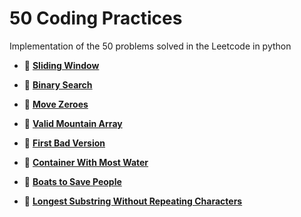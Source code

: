 # **50 Coding Practices**
Implementation of the 50 problems solved in the Leetcode in python

- 📝 [**Sliding Window**](sliding_window.ipynb)
  
- 📝 [**Binary Search**](binary_search.ipynb)
  
- 📝 [**Move Zeroes**](Move_Zeroes.ipynb)

- 📝 [**Valid Mountain Array**](Valid_Mountain_Array.ipynb)

- 📝 [**First Bad Version**](First_Bad_Version.ipynb)

- 📝 [**Container With Most Water**](Container_With_Most_Water.ipynb)

- 📝 [**Boats to Save People**](Boats_to_Save_People.ipynb)

- 📝 [**Longest Substring Without Repeating Characters**](Longest_Substring_Without_Repeating_Characters.ipynb)


